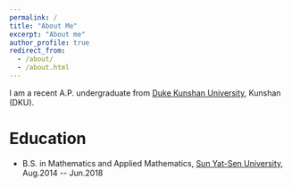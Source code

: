 ```yaml
---
permalink: /
title: "About Me"
excerpt: "About me"
author_profile: true
redirect_from: 
  - /about/
  - /about.html
---
```


I am a recent A.P. undergraduate from [Duke Kunshan University](https://dukekunshan.edu.cn), Kunshan (DKU).

Education
======
* B.S. in Mathematics and Applied Mathematics, [Sun Yat-Sen University](http://www.sysu.edu.cn/), Aug.2014 -- Jun.2018
